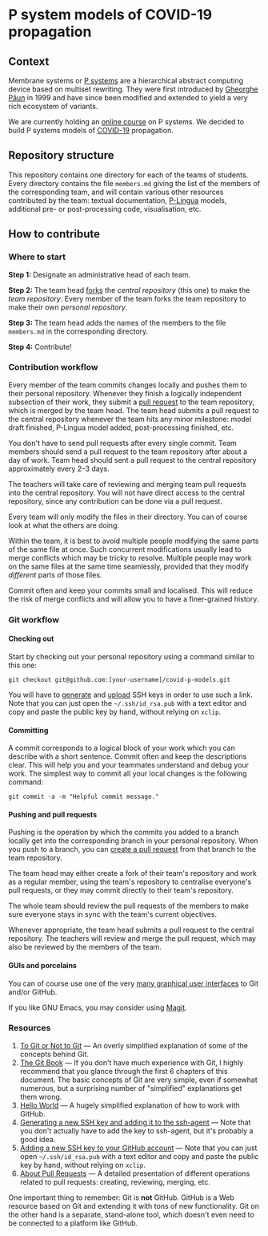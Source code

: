 # P system models of COVID-19 propagation

## Context

Membrane systems or [P
systems](https://en.wikipedia.org/wiki/P_system) are a hierarchical
abstract computing device based on multiset rewriting.  They were
first introduced by [Gheorghe
Păun](https://en.wikipedia.org/wiki/Gheorghe_P%C4%83un) in 1999 and
have since been modified and extended to yield a very rich ecosystem
of variants.

We are currently holding an [online
course](https://ecampus.paris-saclay.fr/course/view.php?id=21726) on P
systems. We decided to build P systems models of
[COVID-19](https://en.wikipedia.org/wiki/Coronavirus_disease_2019)
propagation.

## Repository structure

This repository contains one directory for each of the teams of
students.  Every directory contains the file `members.md` giving the
list of the members of the corresponding team, and will contain
various other resources contributed by the team: textual
documentation,
[P-Lingua](http://www.p-lingua.org/wiki/index.php/Main_Page) models,
additional pre- or post-processing code, visualisation, etc.

## How to contribute

### Where to start

**Step 1:** Designate an administrative head of each team.

**Step 2:** The team head
[forks](https://help.github.com/en/github/getting-started-with-github/fork-a-repo)
the *central repository* (this one) to make the *team repository*.
Every member of the team forks the team repository to make their own
*personal repository*.

**Step 3:** The team head adds the names of the members to the file
`members.md` in the corresponding directory.

**Step 4:** Contribute!

### Contribution workflow

Every member of the team commits changes locally and pushes them to
their personal repository.  Whenever they finish a logically
independent subsection of their work, they submit a [pull
request](https://help.github.com/en/github/collaborating-with-issues-and-pull-requests/about-pull-requests)
to the team repository, which is merged by the team head.  The team
head submits a pull request to the central repository whenever the
team hits any minor milestone: model draft finished, P-Lingua model
added, post-processing finished, etc.

You don't have to send pull requests after every single commit.  Team
members should send a pull request to the team repository after about
a day of work.  Team head should sent a pull request to the central
repository approximately every 2–3 days.

The teachers will take care of reviewing and merging team pull
requests into the central repository.  You will not have direct access
to the central repository, since any contribution can be done via a
pull request.

Every team will only modify the files in their directory.  You can of
course look at what the others are doing.

Within the team, it is best to avoid multiple people modifying the
same parts of the same file at once.  Such concurrent modifications
usually lead to merge conflicts which may be tricky to resolve.
Multiple people may work on the same files at the same time
seamlessly, provided that they modify *different* parts of those
files.

Commit often and keep your commits small and localised.  This will
reduce the risk of merge conflicts and will allow you to have a
finer-grained history.

### Git workflow

#### Checking out

Start by checking out your personal repository using a command similar
to this one:

```
git checkout git@github.com:[your-username]/covid-p-models.git
```

You will have to
[generate](https://help.github.com/en/github/authenticating-to-github/generating-a-new-ssh-key-and-adding-it-to-the-ssh-agent)
and
[upload](https://help.github.com/en/github/authenticating-to-github/adding-a-new-ssh-key-to-your-github-account)
SSH keys in order to use such a link.  Note that you can just open the
`~/.ssh/id_rsa.pub` with a text editor and copy and paste the public
key by hand, without relying on `xclip`.

#### Committing

A commit corresponds to a logical block of your work which you can
describe with a short sentence.  Commit often and keep the
descriptions clear.  This will help you and your teammates understand
and debug your work.  The simplest way to commit all your local
changes is the following command:

```
git commit -a -m "Helpful commit message."
```

#### Pushing and pull requests

Pushing is the operation by which the commits you added to a branch
locally get into the corresponding branch in your personal repository.
When you push to a branch, you can [create a pull
request](https://help.github.com/en/github/collaborating-with-issues-and-pull-requests/creating-a-pull-request)
from that branch to the team repository.

The team head may either create a fork of their team's repository and
work as a regular member, using the team's repository to centralise
everyone's pull requests, or they may commit directly to their team's
repository.

The whole team should review the pull requests of the members to make
sure everyone stays in sync with the team's current objectives.

Whenever appropriate, the team head submits a pull request to the
central repository.  The teachers will review and merge the pull
request, which may also be reviewed by the members of the team.

#### GUIs and porcelains

You can of course use one of the very [many graphical user
interfaces](https://git-scm.com/downloads/guis) to Git and/or GitHub.

If you like GNU Emacs, you may consider using
[Magit](https://magit.vc/).

### Resources

1. [To Git or Not to
   Git](https://www.ibisc.univ-evry.fr/~sivanov/content/courses/togit/togit.pdf)
   — An overly simplified explanation of some of the concepts behind
   Git.
2. [The Git Book](https://git-scm.com/book/en/v2) — If you don't have
   much experience with Git, I highly recommend that you glance
   through the first 6 chapters of this document.  The basic concepts
   of Git are very simple, even if somewhat numerous, but a surprising
   number of "simplified" explanations get them wrong.
3. [Hello World](https://guides.github.com/activities/hello-world/) —
   A hugely simplified explanation of how to work with GitHub.
4. [Generating a new SSH key and adding it to the
   ssh-agent](https://help.github.com/en/github/authenticating-to-github/generating-a-new-ssh-key-and-adding-it-to-the-ssh-agent)
   — Note that you don't actually have to add the key to ssh-agent,
   but it's probably a good idea.
5. [Adding a new SSH key to your GitHub
   account](https://help.github.com/en/github/authenticating-to-github/adding-a-new-ssh-key-to-your-github-account)
   — Note that you can just open `~/.ssh/id_rsa.pub` with a text
   editor and copy and paste the public key by hand, without relying
   on `xclip`.
6. [About Pull
   Requests](https://help.github.com/en/github/collaborating-with-issues-and-pull-requests/about-pull-requests)
   — A detailed presentation of different operations related to pull
   requests: creating, reviewing, merging, etc.
   
One important thing to remember: Git is **not** GitHub.  GitHub is a
Web resource based on Git and extending it with tons of new
functionality.  Git on the other hand is a separate, stand-alone tool,
which doesn't even need to be connected to a platform like GitHub.
